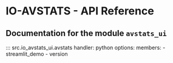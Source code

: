# IO-AVSTATS - API Reference

## Documentation for the module `avstats_ui`

::: src.io_avstats_ui.avstats
    handler: python
    options:
      members:
        - streamlit_demo
        - version
